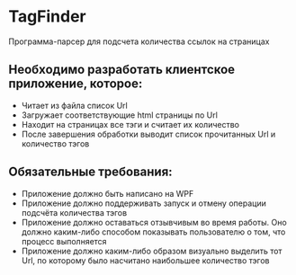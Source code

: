 # TagFinder
Программа-парсер для подсчета количества ссылок на страницах
## Необходимо разработать клиентское приложение, которое:
+ Читает из файла список Url
+ Загружает соответствующие html страницы по Url
+ Находит на страницах все тэги <a> и считает их количество
+ После завершения обработки выводит список прочитанных Url  и количество тэгов <a>
## Обязательные требования:
+ Приложение должно быть написано на WPF
+ Приложение должно поддерживать запуск и отмену операции подсчёта количества тэгов
+ Приложение должно оставаться отзывчивым во время работы. Оно должно каким-либо способом показывать пользователю о том, что процесс выполняется
+ Приложение должно каким-либо образом визуально выделить тот Url, по которому было насчитано наибольшее количество тэгов
